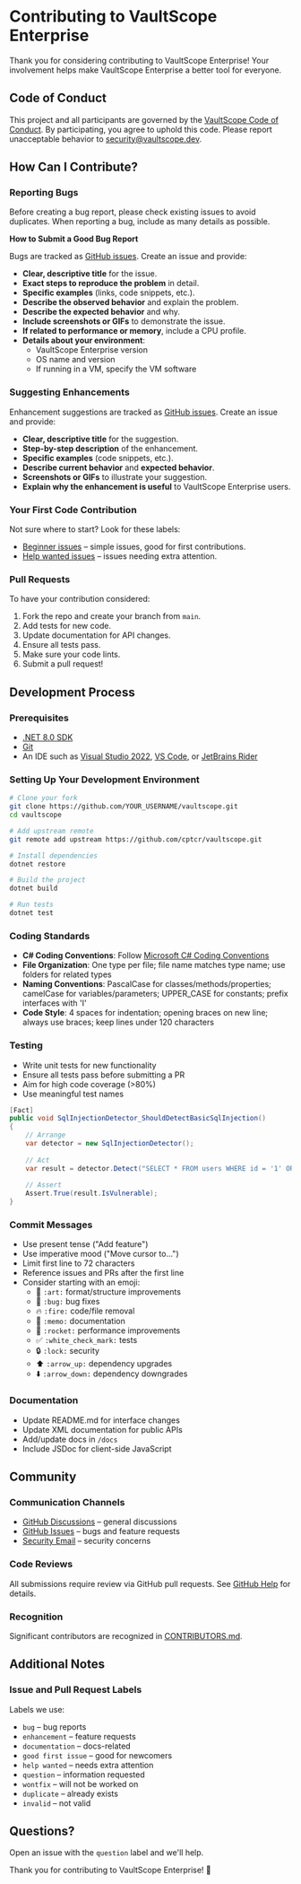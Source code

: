 # Contributing to VaultScope Enterprise

Thank you for considering contributing to VaultScope Enterprise! Your involvement helps make VaultScope Enterprise a better tool for everyone.

## Code of Conduct

This project and all participants are governed by the [VaultScope Code of Conduct](CODE_OF_CONDUCT.md). By participating, you agree to uphold this code. Please report unacceptable behavior to [security@vaultscope.dev](mailto:security@vaultscope.dev).

## How Can I Contribute?

### Reporting Bugs

Before creating a bug report, please check existing issues to avoid duplicates. When reporting a bug, include as many details as possible.

**How to Submit a Good Bug Report**

Bugs are tracked as [GitHub issues](https://github.com/cptcr/vaultscope/issues). Create an issue and provide:

* **Clear, descriptive title** for the issue.
* **Exact steps to reproduce the problem** in detail.
* **Specific examples** (links, code snippets, etc.).
* **Describe the observed behavior** and explain the problem.
* **Describe the expected behavior** and why.
* **Include screenshots or GIFs** to demonstrate the issue.
* **If related to performance or memory**, include a CPU profile.
* **Details about your environment**:
  * VaultScope Enterprise version
  * OS name and version
  * If running in a VM, specify the VM software

### Suggesting Enhancements

Enhancement suggestions are tracked as [GitHub issues](https://github.com/cptcr/vaultscope/issues). Create an issue and provide:

* **Clear, descriptive title** for the suggestion.
* **Step-by-step description** of the enhancement.
* **Specific examples** (code snippets, etc.).
* **Describe current behavior** and **expected behavior**.
* **Screenshots or GIFs** to illustrate your suggestion.
* **Explain why the enhancement is useful** to VaultScope Enterprise users.

### Your First Code Contribution

Not sure where to start? Look for these labels:

* [Beginner issues](https://github.com/cptcr/vaultscope/labels/beginner) – simple issues, good for first contributions.
* [Help wanted issues](https://github.com/cptcr/vaultscope/labels/help%20wanted) – issues needing extra attention.

### Pull Requests

To have your contribution considered:

1. Fork the repo and create your branch from `main`.
2. Add tests for new code.
3. Update documentation for API changes.
4. Ensure all tests pass.
5. Make sure your code lints.
6. Submit a pull request!

## Development Process

### Prerequisites

* [.NET 8.0 SDK](https://dotnet.microsoft.com/download/dotnet/8.0)
* [Git](https://git-scm.com/)
* An IDE such as [Visual Studio 2022](https://visualstudio.microsoft.com/), [VS Code](https://code.visualstudio.com/), or [JetBrains Rider](https://www.jetbrains.com/rider/)

### Setting Up Your Development Environment

```bash
# Clone your fork
git clone https://github.com/YOUR_USERNAME/vaultscope.git
cd vaultscope

# Add upstream remote
git remote add upstream https://github.com/cptcr/vaultscope.git

# Install dependencies
dotnet restore

# Build the project
dotnet build

# Run tests
dotnet test
```

### Coding Standards

* **C# Coding Conventions**: Follow [Microsoft C# Coding Conventions](https://learn.microsoft.com/dotnet/csharp/fundamentals/coding-style/coding-conventions)
* **File Organization**: One type per file; file name matches type name; use folders for related types
* **Naming Conventions**: PascalCase for classes/methods/properties; camelCase for variables/parameters; UPPER_CASE for constants; prefix interfaces with 'I'
* **Code Style**: 4 spaces for indentation; opening braces on new line; always use braces; keep lines under 120 characters

### Testing

* Write unit tests for new functionality
* Ensure all tests pass before submitting a PR
* Aim for high code coverage (>80%)
* Use meaningful test names

```csharp
[Fact]
public void SqlInjectionDetector_ShouldDetectBasicSqlInjection()
{
    // Arrange
    var detector = new SqlInjectionDetector();
    
    // Act
    var result = detector.Detect("SELECT * FROM users WHERE id = '1' OR '1'='1'");
    
    // Assert
    Assert.True(result.IsVulnerable);
}
```

### Commit Messages

* Use present tense ("Add feature")
* Use imperative mood ("Move cursor to...")
* Limit first line to 72 characters
* Reference issues and PRs after the first line
* Consider starting with an emoji:
  * 🎨 `:art:` format/structure improvements
  * 🐛 `:bug:` bug fixes
  * 🔥 `:fire:` code/file removal
  * 📝 `:memo:` documentation
  * 🚀 `:rocket:` performance improvements
  * ✅ `:white_check_mark:` tests
  * 🔒 `:lock:` security
  * ⬆️ `:arrow_up:` dependency upgrades
  * ⬇️ `:arrow_down:` dependency downgrades

### Documentation

* Update README.md for interface changes
* Update XML documentation for public APIs
* Add/update docs in `/docs`
* Include JSDoc for client-side JavaScript

## Community

### Communication Channels

* [GitHub Discussions](https://github.com/cptcr/vaultscope/discussions) – general discussions
* [GitHub Issues](https://github.com/cptcr/vaultscope/issues) – bugs and feature requests
* [Security Email](mailto:security@vaultscope.dev) – security concerns

### Code Reviews

All submissions require review via GitHub pull requests. See [GitHub Help](https://help.github.com/articles/about-pull-requests/) for details.

### Recognition

Significant contributors are recognized in [CONTRIBUTORS.md](CONTRIBUTORS.md).

## Additional Notes

### Issue and Pull Request Labels

Labels we use:

* `bug` – bug reports
* `enhancement` – feature requests
* `documentation` – docs-related
* `good first issue` – good for newcomers
* `help wanted` – needs extra attention
* `question` – information requested
* `wontfix` – will not be worked on
* `duplicate` – already exists
* `invalid` – not valid

## Questions?

Open an issue with the `question` label and we'll help.

Thank you for contributing to VaultScope Enterprise! 🎉

